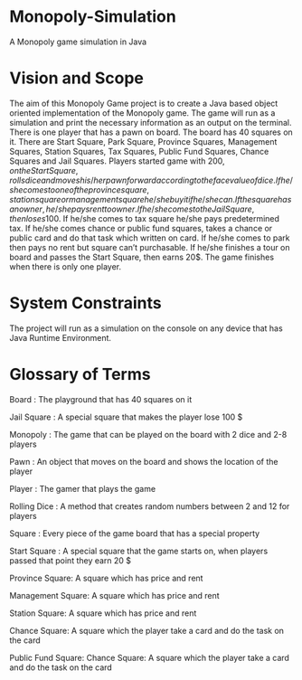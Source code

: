# Monopoly-Simulation

A Monopoly game simulation in Java

# Vision and Scope

The aim of this Monopoly Game project is to create a Java based object oriented implementation of the Monopoly game. The game will run as a simulation and print the necessary information as an output on the terminal.
There is one player that has a pawn on board. The board has 40 squares on it. There are Start Square, Park Square, Province Squares, Management Squares, Station Squares, Tax Squares, Public Fund Squares, Chance Squares and Jail Squares. Players started game with 200$, on the Start Square, rolls dice and moves his/her pawn forward according to the face value of dice. If he/she comes to one of the province square, station square or management square he/she buy it if he/she can. If the square has an owner, he/she pays rent to owner. If he/she comes to the Jail Square, then loses 100$. If he/she comes to tax square he/she pays predetermined tax. If he/she comes chance or public fund squares, takes a chance or public card and do that task which written on card. If he/she comes to park then pays no rent but square can’t purchasable. If he/she finishes a tour on board and passes the Start Square, then earns 20$. The game finishes when there is only one player.

# System Constraints

The project will run as a simulation on the console on any device that has Java Runtime Environment.

# Glossary of Terms

Board : The playground that has 40 squares on it

Jail Square : A special square that makes the player lose 100 $

Monopoly : The game that can be played on the board with 2 dice and 2-8
players

Pawn : An object that moves on the board and shows the location of the player

Player : The gamer that plays the game

Rolling Dice : A method that creates random numbers between 2 and 12 for
players

Square : Every piece of the game board that has a special property

Start Square : A special square that the game starts on, when players passed
that point they earn 20 $

Province Square: A square which has price and rent

Management Square: A square which has price and rent

Station Square: A square which has price and rent

Chance Square: A square which the player take a card and do the task on the
card

Public Fund Square: Chance Square: A square which the player take a card and do the task on the card
